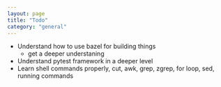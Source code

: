 ```yaml
---
layout: page
title: "Todo"
category: "general"
---
```


* Understand how to use bazel for building things
  - get a deeper understaning
* Understand pytest framework in a deeper level
* Learn shell commands properly, cut, awk, grep, zgrep, for loop, sed, running commands 
